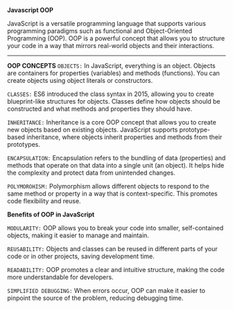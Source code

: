 **Javascript OOP**

JavaScript is a versatile programming language that supports various programming paradigms such as functional and Object-Oriented Programming (OOP). OOP is a powerful concept that allows you to structure your code in a way that mirrors real-world objects and their interactions. 

****

**OOP CONCEPTS**
`OBJECTS:` In JavaScript, everything is an object. Objects are containers for properties (variables) and methods (functions). You can create objects using object literals or constructors.

`CLASSES:` ES6 introduced the class syntax in 2015, allowing you to create blueprint-like structures for objects. Classes define how objects should be constructed and what methods and properties they should have.

`INHERITANCE:` Inheritance is a core OOP concept that allows you to create new objects based on existing objects. JavaScript supports prototype-based inheritance, where objects inherit properties and methods from their prototypes.

`ENCAPSULATION:` Encapsulation refers to the bundling of data (properties) and methods that operate on that data into a single unit (an object). It helps hide the complexity and protect data from unintended changes.

`POLYMOROHISM:` Polymorphism allows different objects to respond to the same method or property in a way that is context-specific. This promotes code flexibility and reuse.


**Benefits of OOP in JavaScript**

`MODULARITY:` OOP allows you to break your code into smaller, self-contained objects, making it easier to manage and maintain.

`REUSABILITY:` Objects and classes can be reused in different parts of your code or in other projects, saving development time.

`READABILITY:` OOP promotes a clear and intuitive structure, making the code more understandable for developers.

`SIMPLIFIED DEBUGGING:` When errors occur, OOP can make it easier to pinpoint the source of the problem, reducing debugging time.

